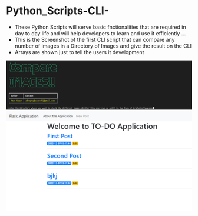 # Python_Scripts-CLI-
- These Python Scripts will serve basic fnctionalities that are required in day to day life and will help developers to learn and use it efficiently ...
- This is the Screenshot of the first CLI script that can compare any number of images in a Directory of Images and give the result on the CLI
- Arrays are shown just to tell the users it development<br>
<img src='https://github.com/amandeep7i/Python_Scripts-CLI-/blob/85e375ed0f16dd64ea0394303efc781991b0c310/Compare_images/Screenshot2.png' >
<img src='https://github.com/amandeep7i/Python_Scripts-CLI-/blob/85e375ed0f16dd64ea0394303efc781991b0c310/flask_app/Screenshots/s1.png' >
